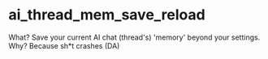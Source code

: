 # ai_thread_mem_save_reload
What? Save your current AI chat (thread's) 'memory' beyond your settings.  Why? Because sh*t crashes (DA)
